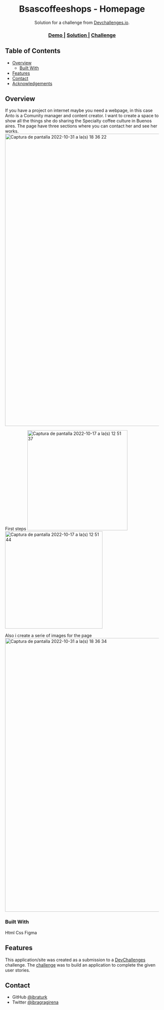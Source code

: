 <!-- Please update value in the {}  -->

<h1 align="center">Bsascoffeeshops - Homepage</h1>

<div align="center">
   Solution for a challenge from  <a href="http://devchallenges.io" target="_blank">Devchallenges.io</a>.
</div>

<div align="center">
  <h3>
    <a href="https://ibra-gragirena.github.io/bsascoffeeshops-page/">
      Demo
    </a>
    <span> | </span>
    <a href="https://devchallenges.io/solutions/sEnrLDlHNbxiobXjeUzX">
      Solution
    </a>
    <span> | </span>
    <a href="https://devchallenges.io/challenges/0J1NxxGhOUYVqihwegfO">
      Challenge
    </a>
  </h3>
</div>

<!-- TABLE OF CONTENTS -->

## Table of Contents

- [Overview](#overview)
  - [Built With](#built-with)
- [Features](#features)
- [Contact](#contact)
- [Acknowledgements](#acknowledgements)

<!-- OVERVIEW -->

## Overview
If you have a project on internet maybe you need a webpage, in this case Anto is a Comunity manager and content creator. I want to create a space to show all the things she do sharing the Specialty coffee culture in Buenos aires. 
The page have three sections where you can contact her and see her works.
<img width="958" alt="Captura de pantalla 2022-10-31 a la(s) 18 36 22" src="https://user-images.githubusercontent.com/83618278/199115880-215e2383-da3e-43cb-a680-0bd378678019.png">

First steps
<img width="328" alt="Captura de pantalla 2022-10-17 a la(s) 12 51 37" src="https://user-images.githubusercontent.com/83618278/199115969-14bd8e0e-c1f5-4275-8615-f9ab2b51f804.png">
<img width="319" alt="Captura de pantalla 2022-10-17 a la(s) 12 51 44" src="https://user-images.githubusercontent.com/83618278/199115977-5b2752ef-1f09-4c38-b743-ebed6284f88f.png">

Also i create a serie of images for the page
<img width="897" alt="Captura de pantalla 2022-10-31 a la(s) 18 36 34" src="https://user-images.githubusercontent.com/83618278/199116039-b2d83975-6335-4f65-b9c5-b7ef343618e9.png">


### Built With

Html
Css
Figma
## Features


This application/site was created as a submission to a [DevChallenges](https://devchallenges.io/challenges) challenge. The [challenge](https://devchallenges.io/challenges/0J1NxxGhOUYVqihwegfO) was to build an application to complete the given user stories.

## Contact
- GitHub [@ibraturk](https://github.com/Ibraturk)
- Twitter [@ibragragirena](https://twitter.com/IbraGragirena)
